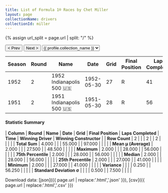 ```yaml
---
title: List of Formula 1® Races by Chet Miller
layout: page
collectionName: drivers
collectionId: miller
---
```


{% assign url_split = page.url | split: "/" %}
<div id="collection-navigation">
<button onclick="selector.options[selector.selectedIndex-1].value && (window.location = selector.options[selector.selectedIndex-1].value);">&lt; Prev</button>
<button onclick="selector.options[selector.selectedIndex+1].value && (window.location = selector.options[selector.selectedIndex+1].value);">Next &gt;</button>
<select id="selector" onchange="this.options[this.selectedIndex].value && (window.location = this.options[this.selectedIndex].value);">
  {% for collectionId in site.data[page.collectionName].refs %}
    {% if collectionId == page.collectionId %}
      {% assign selected = "selected" %}
    {% else %}
      {% assign selected = "" %}
    {% endif %}
    {% assign profile = site.data[page.collectionName][collectionId].profile %}
    <option value="/f1/{{ page.collectionName }}/{{ collectionId }}/{{ url_split[4] }}" {{ selected }}>{{ profile.collection_name }}</option>
  {% endfor %}
</select>
</div>

| Season | Round | Name | Date | Grid | Final Position | Laps Completed | Time | Winning Driver | Winning Constructor |
|--|--|--|--|--|--|--|--|--|--|
| 1952 | 2 | 1952 Indianapolis 500 🇺🇸 | 1952-05-30 | 27 | R | 41 |   | Troy Ruttman 🇺🇸 | Kuzma 🇺🇸 |
| 1951 | 2 | 1951 Indianapolis 500 🇺🇸 | 1951-05-30 | 28 | R | 56 |   | Lee Wallard 🇺🇸 | Kurtis Kraft 🇺🇸 |

#### Statistic Summary

| **Column** | **Round** | **Name** | **Date** | **Grid** | **Final Position** | **Laps Completed** | **Time** | **Winning Driver** | **Winning Constructor** |
| **Row Count** | 2 |  |  | 2 |  | 2 |  |  |  |
| **Total Sum** | 4.000 |  |  | 55.000 |  | 97.000 |  |  |  |
| **Mean μ (Average)** | 2.000 |  |  | 27.500 |  | 48.500 |  |  |  |
| **Maximum** | 2.000 |  |  | 28.000 |  | 56.000 |  |  |  |
| **75th Percentile** | 2.000 |  |  | 28.000 |  | 56.000 |  |  |  |
| **Median** | 2.000 |  |  | 28.000 |  | 56.000 |  |  |  |
| **25th Percentile** | 2.000 |  |  | 27.000 |  | 41.000 |  |  |  |
| **Minimum** | 2.000 |  |  | 27.000 |  | 41.000 |  |  |  |
| **Variance** |  |  |  | 0.250 |  | 56.250 |  |  |  |
| **Standard Deviation σ** |  |  |  | 0.500 |  | 7.500 |  |  |  |

Download data: [json]({{ page.url | replace:'.html','.json' }}), [csv]({{ page.url | replace:'.html','.csv' }})
